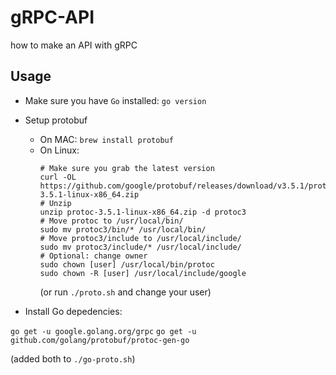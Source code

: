 # gRPC-API

how to make an API with gRPC

## Usage

* Make sure you have `Go` installed: `go version`
* Setup protobuf
  * On MAC: `brew install protobuf`
  * On Linux: 
    ```
    # Make sure you grab the latest version
    curl -OL https://github.com/google/protobuf/releases/download/v3.5.1/protoc-3.5.1-linux-x86_64.zip
    # Unzip
    unzip protoc-3.5.1-linux-x86_64.zip -d protoc3
    # Move protoc to /usr/local/bin/
    sudo mv protoc3/bin/* /usr/local/bin/
    # Move protoc3/include to /usr/local/include/
    sudo mv protoc3/include/* /usr/local/include/
    # Optional: change owner
    sudo chown [user] /usr/local/bin/protoc
    sudo chown -R [user] /usr/local/include/google
    ```
    (or run `./proto.sh` and change your user)

* Install Go depedencies:

`go get -u google.golang.org/grpc`
`go get -u github.com/golang/protobuf/protoc-gen-go`

(added both to `./go-proto.sh`)
